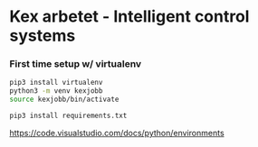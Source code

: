 # Kex arbetet - Intelligent control systems

### First time setup w/ virtualenv
```bash
pip3 install virtualenv
python3 -m venv kexjobb
source kexjobb/bin/activate

pip3 install requirements.txt
```

https://code.visualstudio.com/docs/python/environments

